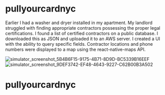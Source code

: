 # pullyourcardnyc

Earlier I had a washer and dryer installed in my apartment. My landlord struggled with finding appropriate contractors possessing the proper legal certifications. I found a list of certified contractors on a public database. I downloaded this as JSON and uploaded it to an AWS server. I created a UI with the ability to query specific fields. Contractor locations and phone numbers were displayed to a map using the react-native-maps API. 

![simulator_screenshot_5B4B6F15-9175-4B71-8D9D-BC5339B16EEF](https://user-images.githubusercontent.com/58262585/131558674-958523b5-10fd-4d83-8a86-edf472bb1184.png)
![simulator_screenshot_9DEF3742-EF48-4643-9227-C62B00B3A502](https://user-images.githubusercontent.com/58262585/131558715-68e90165-6075-449f-904e-5a0f5f6bc1c0.png)
# pullyourcardnyc

